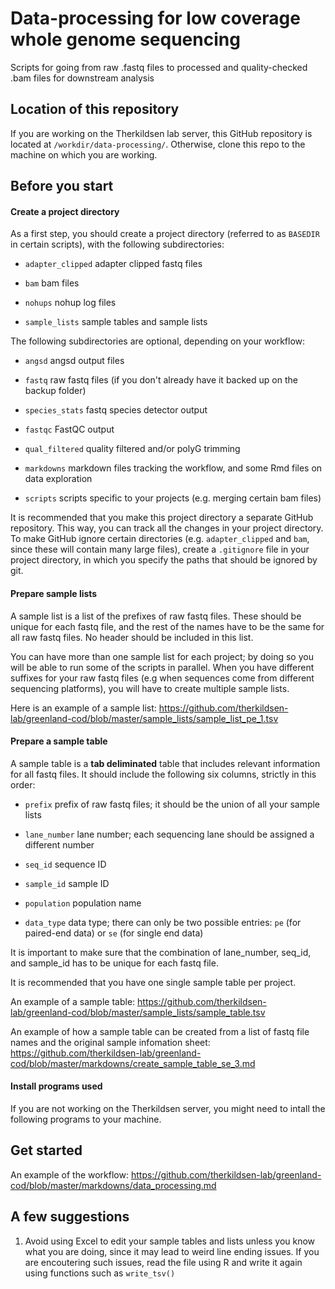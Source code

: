 # Data-processing for low coverage whole genome sequencing 

Scripts for going from raw .fastq files to processed and quality-checked .bam files for downstream analysis

## Location of this repository

If you are working on the Therkildsen lab server, this GitHub repository is located at `/workdir/data-processing/`. Otherwise, clone this repo to the machine on which you are working. 

## Before you start

#### Create a project directory

As a first step, you should create a project directory (referred to as `BASEDIR` in certain scripts), with the following subdirectories:

  * `adapter_clipped` adapter clipped fastq files
  
  * `bam` bam files
  
  * `nohups` nohup log files
  
  * `sample_lists` sample tables and sample lists

The following subdirectories are optional, depending on your workflow:

  * `angsd` angsd output files
  
  * `fastq` raw fastq files (if you don't already have it backed up on the backup folder)
  
  * `species_stats` fastq species detector output
  
  * `fastqc` FastQC output
  
  * `qual_filtered` quality filtered and/or polyG trimming
  
  * `markdowns` markdown files tracking the workflow, and some Rmd files on data exploration
  
  * `scripts` scripts specific to your projects (e.g. merging certain bam files)

It is recommended that you make this project directory a separate GitHub repository. This way, you can track all the changes in your project directory. To make GitHub ignore certain directories (e.g. `adapter_clipped` and `bam`, since these will contain many large files), create a `.gitignore` file in your project directory, in which you specify the paths that should be ignored by git. 

#### Prepare sample lists

A sample list is a list of the prefixes of raw fastq files. These should be unique for each fastq file, and the rest of the names have to be the same for all raw fastq files. No header should be included in this list. 

You can have more than one sample list for each project; by doing so you will be able to run some of the scripts in parallel. When you have different suffixes for your raw fastq files (e.g when sequences come from different sequencing platforms), you will have to create multiple sample lists. 

Here is an example of a sample list: https://github.com/therkildsen-lab/greenland-cod/blob/master/sample_lists/sample_list_pe_1.tsv

#### Prepare a sample table

A sample table is a **tab deliminated** table that includes relevant information for all fastq files. It should include the following six columns, strictly in this order:

  * `prefix` prefix of raw fastq files; it should be the union of all your sample lists
  
  * `lane_number` lane number; each sequencing lane should be assigned a different number
  
  * `seq_id` sequence ID
  
  * `sample_id` sample ID
  
  * `population` population name
  
  * `data_type` data type; there can only be two possible entries: `pe` (for paired-end data) or `se` (for single end data)

It is important to make sure that the combination of lane_number, seq_id, and sample_id has to be unique for each fastq file. 

It is recommended that you have one single sample table per project. 

An example of a sample table: https://github.com/therkildsen-lab/greenland-cod/blob/master/sample_lists/sample_table.tsv

An example of how a sample table can be created from a list of fastq file names and the original sample infomation sheet: https://github.com/therkildsen-lab/greenland-cod/blob/master/markdowns/create_sample_table_se_3.md

#### Install programs used

If you are not working on the Therkildsen server, you might need to intall the following programs to your machine.

## Get started

An example of the workflow: https://github.com/therkildsen-lab/greenland-cod/blob/master/markdowns/data_processing.md

## A few suggestions

1. Avoid using Excel to edit your sample tables and lists unless you know what you are doing, since it may lead to weird line ending issues. If you are encoutering such issues, read the file using R and write it again using functions such as `write_tsv()`
